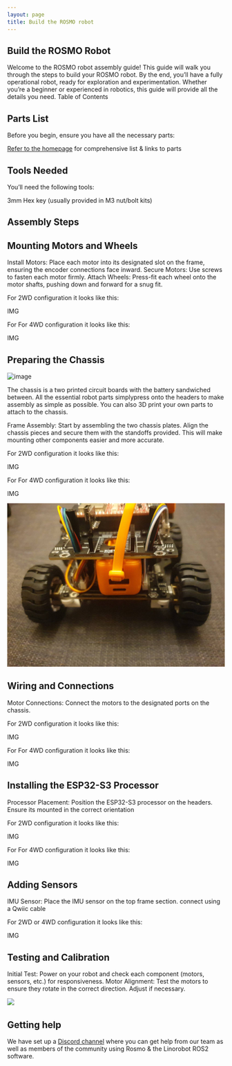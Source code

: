 ```yaml
---
layout: page
title: Build the ROSMO robot
---
```


Build the ROSMO Robot
---------------

Welcome to the ROSMO robot assembly guide! This guide will walk you through the steps to build your ROSMO robot. By the end, you’ll have a fully operational robot, ready for exploration and experimentation. Whether you’re a beginner or experienced in robotics, this guide will provide all the details you need.
Table of Contents

   
Parts List
--------------

Before you begin, ensure you have all the necessary parts:

[Refer to the homepage](https://rosmo-robot.github.io) for comprehensive list & links to parts
    
Tools Needed
----------- 

You’ll need the following tools:

3mm Hex key (usually provided in M3 nut/bolt kits)
    

Assembly Steps
-----------


Mounting Motors and Wheels
---------

Install Motors: Place each motor into its designated slot on the frame, ensuring the encoder connections face inward.
Secure Motors: Use screws to fasten each motor firmly. 
Attach Wheels: Press-fit each wheel onto the motor shafts, pushing down and forward for a snug fit.

For 2WD configuration it looks like this:

IMG

For For 4WD configuration it looks like this:

IMG


Preparing the Chassis
-------


![]()![image](https://github.com/rosmo-robot/rosmo-robot.github.io/assets/400875/c72a1d5d-9fa8-44ec-a847-4611be88fc95)

The chassis is a two printed circuit boards with the battery sandwiched between. All the essential robot parts simplypress onto the headers to make assembly as simple as possible. You can also 3D print your own parts to attach to the chassis.

Frame Assembly: Start by assembling the two chassis plates. Align the chassis pieces and secure them with the standoffs provided.
This will make mounting other components easier and more accurate.

For 2WD configuration it looks like this:

IMG

For For 4WD configuration it looks like this:

IMG

![](https://raw.githubusercontent.com/rosmo-robot/rosmo/main/Images/V1/battery.jpeg)


Wiring and Connections
------------

Motor Connections: Connect the motors to the designated ports on the chassis.

For 2WD configuration it looks like this:

IMG

For For 4WD configuration it looks like this:

IMG


Installing the ESP32-S3 Processor
--------

Processor Placement: Position the ESP32-S3 processor on the headers. Ensure its mounted in the correct orientation

For 2WD configuration it looks like this:

IMG

For For 4WD configuration it looks like this:

IMG

Adding Sensors
-------------

IMU Sensor: Place the IMU sensor on the top frame section. connect using a Qwiic cable

For 2WD or 4WD configuration it looks like this:

IMG



Testing and Calibration
------------

Initial Test: Power on your robot and check each component (motors, sensors, etc.) for responsiveness.
Motor Alignment: Test the motors to ensure they rotate in the correct direction. Adjust if necessary.


![](https://raw.githubusercontent.com/rosmo-robot/rosmo-robot.github.io/master/assets/img/signal-2024-04-05-171808.jpeg)



Getting help
------------
We have set up a [Discord channel](https://discord.gg/8E9g6neBx4) where you can get help from our team as well as members
of the community using Rosmo & the Linorobot ROS2 software.



    
    
